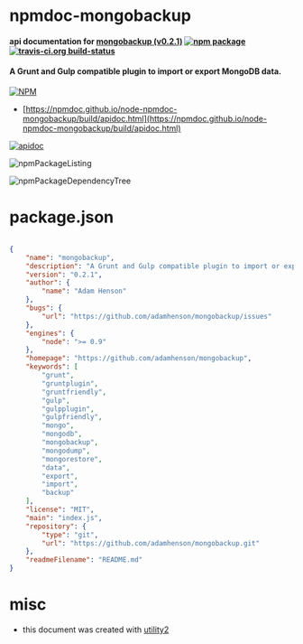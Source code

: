 # npmdoc-mongobackup

#### api documentation for  [mongobackup (v0.2.1)](https://github.com/adamhenson/mongobackup)  [![npm package](https://img.shields.io/npm/v/npmdoc-mongobackup.svg?style=flat-square)](https://www.npmjs.org/package/npmdoc-mongobackup) [![travis-ci.org build-status](https://api.travis-ci.org/npmdoc/node-npmdoc-mongobackup.svg)](https://travis-ci.org/npmdoc/node-npmdoc-mongobackup)

#### A Grunt and Gulp compatible plugin to import or export MongoDB data.

[![NPM](https://nodei.co/npm/mongobackup.png?downloads=true&downloadRank=true&stars=true)](https://www.npmjs.com/package/mongobackup)

- [https://npmdoc.github.io/node-npmdoc-mongobackup/build/apidoc.html](https://npmdoc.github.io/node-npmdoc-mongobackup/build/apidoc.html)

[![apidoc](https://npmdoc.github.io/node-npmdoc-mongobackup/build/screenCapture.buildCi.browser.%252Ftmp%252Fbuild%252Fapidoc.html.png)](https://npmdoc.github.io/node-npmdoc-mongobackup/build/apidoc.html)

![npmPackageListing](https://npmdoc.github.io/node-npmdoc-mongobackup/build/screenCapture.npmPackageListing.svg)

![npmPackageDependencyTree](https://npmdoc.github.io/node-npmdoc-mongobackup/build/screenCapture.npmPackageDependencyTree.svg)



# package.json

```json

{
    "name": "mongobackup",
    "description": "A Grunt and Gulp compatible plugin to import or export MongoDB data.",
    "version": "0.2.1",
    "author": {
        "name": "Adam Henson"
    },
    "bugs": {
        "url": "https://github.com/adamhenson/mongobackup/issues"
    },
    "engines": {
        "node": ">= 0.9"
    },
    "homepage": "https://github.com/adamhenson/mongobackup",
    "keywords": [
        "grunt",
        "gruntplugin",
        "gruntfriendly",
        "gulp",
        "gulpplugin",
        "gulpfriendly",
        "mongo",
        "mongodb",
        "mongobackup",
        "mongodump",
        "mongorestore",
        "data",
        "export",
        "import",
        "backup"
    ],
    "license": "MIT",
    "main": "index.js",
    "repository": {
        "type": "git",
        "url": "https://github.com/adamhenson/mongobackup.git"
    },
    "readmeFilename": "README.md"
}
```



# misc
- this document was created with [utility2](https://github.com/kaizhu256/node-utility2)
